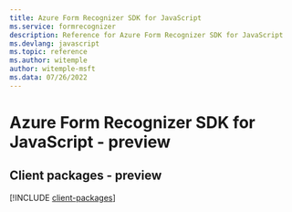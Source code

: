 ```yaml
---
title: Azure Form Recognizer SDK for JavaScript
ms.service: formrecognizer
description: Reference for Azure Form Recognizer SDK for JavaScript
ms.devlang: javascript
ms.topic: reference
ms.author: witemple
author: witemple-msft
ms.data: 07/26/2022
---
```

# Azure Form Recognizer SDK for JavaScript - preview

## Client packages - preview
[!INCLUDE [client-packages](form-recognizer-client-index.md)]